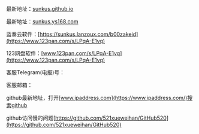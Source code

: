 最新地址：[sunkus.github.io](https://sunkus.github.com)


最新地址：[sunkus.ys168.com](http://sunkus.ys168.com)

蓝奏云软件：[https://sunkus.lanzoux.com/b00zakeid](https://www.123pan.com/s/LPqA-E1vq)

123网盘软件：[www.123pan.com/s/LPqA-E1vq](https://www.123pan.com/s/LPqA-E1vq)


客服Telegram(电报)号：

客服邮箱：

github最新地址，打开[www.ipaddress.com](https://www.ipaddress.com/)搜索github

github访问慢的问题[https://github.com/521xueweihan/GitHub520](https://github.com/521xueweihan/GitHub520)
